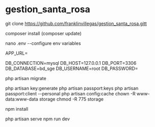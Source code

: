 # gestion_santa_rosa

git clone https://github.com/franklinvillegas/gestion_santa_rosa.gitt

composer install (composer update)

nano .env
--configure env variables

APP_URL=

DB_CONNECTION=mysql
DB_HOST=127.0.0.1
DB_PORT=3306
DB_DATABASE=bd_sge
DB_USERNAME=root
DB_PASSWORD=

php artisan migrate

php artisan key:generate
php artisan passport:keys
php artisan passport:client --personal
php artisan config:cache
chown -R www-data:www-data storage
chmod -R 775 storage

npm install

php artisan serve
npm run dev

